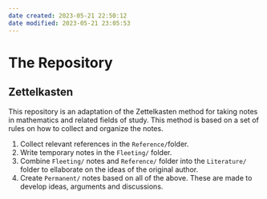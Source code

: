 ```yaml
---
date created: 2023-05-21 22:50:12
date modified: 2023-05-21 23:05:53
---
```


# The Repository

## Zettelkasten

This repository is an adaptation of the Zettelkasten method for taking notes in mathematics and related fields of study. This method is based on a set of rules on how to collect and organize the notes.

1. Collect relevant references in the `Reference/`folder.
2. Write temporary notes in the `Fleeting/` folder.
3. Combine `Fleeting/` notes and `Reference/` folder into the `Literature/` folder to ellaborate on the ideas of the original author.
4. Create `Permanent/` notes based on all of the above. These are made to develop ideas, arguments and discussions.